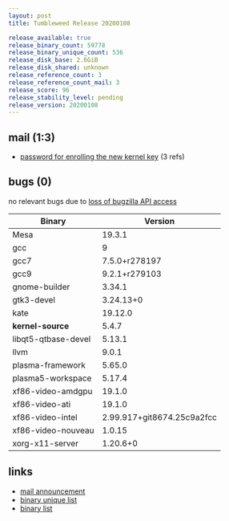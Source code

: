 ```yaml
---
layout: post
title: Tumbleweed Release 20200108

release_available: true
release_binary_count: 59778
release_binary_unique_count: 536
release_disk_base: 2.6GiB
release_disk_shared: unknown
release_reference_count: 3
release_reference_count_mail: 3
release_score: 96
release_stability_level: pending
release_version: 20200108
---
```


## mail (1:3)

- [password for enrolling the new kernel key](https://lists.opensuse.org/opensuse-factory/2020-01/msg00180.html) (3 refs)

## bugs (0)

<!--more-->

no relevant bugs due to [loss of bugzilla API access](https://bugzilla.opensuse.org/show_bug.cgi?id=1157722)

Binary | Version
--- | ---
Mesa | 19.3.1
gcc | 9
gcc7 | 7.5.0+r278197
gcc9 | 9.2.1+r279103
gnome-builder | 3.34.1
gtk3-devel | 3.24.13+0
kate | 19.12.0
**kernel-source** | 5.4.7
libqt5-qtbase-devel | 5.13.1
llvm | 9.0.1
plasma-framework | 5.65.0
plasma5-workspace | 5.17.4
xf86-video-amdgpu | 19.1.0
xf86-video-ati | 19.1.0
xf86-video-intel | 2.99.917+git8674.25c9a2fcc
xf86-video-nouveau | 1.0.15
xorg-x11-server | 1.20.6+0

## links

- [mail announcement](https://lists.opensuse.org/opensuse-factory/2020-01/msg00177.html)
- [binary unique list](http://download.opensuse.org/history/20200108/rpm.unique.list)
- [binary list](http://download.opensuse.org/history/20200108/rpm.list)
